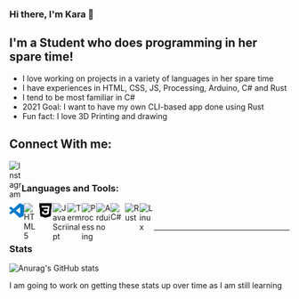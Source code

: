 ### Hi there, I'm Kara 👋

## I'm a Student who does programming in her spare time!
- I love working on projects in a variety of languages in her spare time
- I have experiences in HTML, CSS, JS, Processing, Arduino, C# and Rust
- I tend to be most familiar in C#
- 2021 Goal: I want to have my own CLI-based app done using Rust
- Fun fact: I love 3D Printing and drawing

## Connect With me: 

[<img align="left" alt="Instagram" width="22px" src="https://raw.githubusercontent.com/simple-icons/simple-icons/develop/icons/instagram.svg" />][instagram]

<br />

### Languages and Tools:

<img align="left" alt="Visual Studio Code" width="26px" src="https://raw.githubusercontent.com/simple-icons/simple-icons/develop/icons/visualstudiocode.svg" />
<img align="left" alt="HTML5" width="26px" src="https://raw.githubusercontent.com/simple-icons/simple-icons/develop/icons/html5.svg" />
<img align="left" alt="CSS" width="26px" src="https://raw.githubusercontent.com/simple-icons/simple-icons/develop/icons/css3.svg" />
<img align="left" alt="JavaScript" width="26px" src="https://raw.githubusercontent.com/simple-icons/simple-icons/develop/icons/javascript.svg" />
<img align="left" alt="Terminal" width="26px" src="https://raw.githubusercontent.com/file-icons/icons/master/svg/Terminal.svg" />
<img align="left" alt="Processing" width="26px" src="https://raw.githubusercontent.com/simple-icons/simple-icons/develop/icons/processingfoundation.svg" />
<img align="left" alt="Arduino" width="26px" src="https://raw.githubusercontent.com/simple-icons/simple-icons/develop/icons/arduino.svg" />
<img align="left" alt="C#" width="26px" src="https://raw.githubusercontent.com/simple-icons/simple-icons/develop/icons/csharp.svg" />
<img align="left" alt="Rust" width="26px" src="https://raw.githubusercontent.com/file-icons/DevOpicons/master/svg/rust.svg" />
<img align="left" alt="Linux" width="26px" src="https://raw.githubusercontent.com/simple-icons/simple-icons/develop/icons/linux.svg" />

<br />
<br />

---
### Stats
![Anurag's GitHub stats](https://github-readme-stats.vercel.app/api?username=Kara-Zor-El&show_icons=true&theme=dracula)
<p> I am going to work on getting these stats up over time as I am still learning</p>

[instagram]: https://www.instagram.com/karatheok/